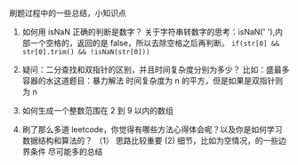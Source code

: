 刷题过程中的一些总结，小知识点

1. 如何用 isNaN 正确的判断是数字？
   关于字符串转数字的思考：isNaN(' '),内部一个空格的，返回的是 false，所以去除空格之后再判断。
   `if(str[0] && str[0].trim() && !isNaN(str[0]))`

2. 疑问：二分查找和双指针的区别，并且时间复杂度分别为多少？
   比如：盛最多容器的水这道题目：暴力解法 时间复杂度为 n 的平方，但是如果是双指针则为 n

3. 如何生成一个整数范围在 2 到 9 以内的数组

4. 刷了那么多道 leetcode，你觉得有哪些方法心得体会呢？以及你是如何学习数据结构和算法的？
   （1） 思路比较重要
   (2) 细节，比如为空情况，的一些边界条件
   尽可能多的总结
